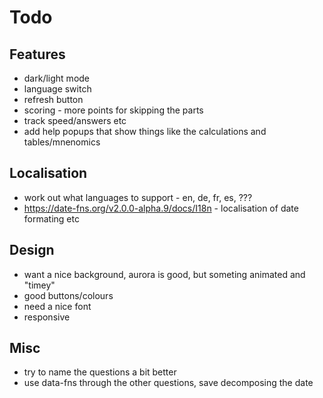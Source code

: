 
# Todo

## Features
- dark/light mode
- language switch
- refresh button
- scoring - more points for skipping the parts
- track speed/answers etc
- add help popups that show things like the calculations and tables/mnenomics

## Localisation
- work out what languages to support - en, de, fr, es, ???
- https://date-fns.org/v2.0.0-alpha.9/docs/I18n - localisation of date formating etc

## Design
- want a nice background, aurora is good, but someting animated and "timey"
- good buttons/colours
- need a nice font
- responsive

## Misc
- try to name the questions a bit better
- use data-fns through the other questions, save decomposing the date